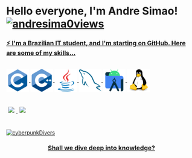 <h1 align="left" >Hello everyone, I'm Andre Simao!  
  <a href="https://www.linkedin.com/in/andre-simao-254692230/ "target="_blank">  
    <img src="https://komarev.com/ghpvc/?username=andresima0&label=Profile%20views" alt="andresima0views"/>
</h1> 

<h3>⚡ I'm a Brazilian IT student, and I'm starting on GitHub. Here are some of my skills...</h3>

<div>
<div style="display: inline_block"><br>
  <img align="center" alt="alms-c" width="60" src="https://raw.githubusercontent.com/devicons/devicon/master/icons/c/c-original.svg">
  <img align="center" alt="alms-mysql"  width="60" src="https://raw.githubusercontent.com/devicons/devicon/master/icons/cplusplus/cplusplus-original.svg">
  <img align="center" alt="alms-java" width="60" src="https://raw.githubusercontent.com/devicons/devicon/master/icons/java/java-original.svg">
  <img align="center" alt="alms-mysql" width="60" src="https://raw.githubusercontent.com/devicons/devicon/master/icons/mysql/mysql-original.svg">
  <img align="center" alt="alms-androidstudio" width="60" src="https://raw.githubusercontent.com/devicons/devicon/master/icons/androidstudio/androidstudio-original.svg">
  <img align="center" alt="alms-linux" width="60" src="https://raw.githubusercontent.com/devicons/devicon/master/icons/linux/linux-original.svg"> 
</div>
  
#
<div>
<a href="https://github.com/andresima0">
  <img height="180em" hspace= "5" src="https://github-readme-stats.vercel.app/api?username=andresima0&show_icons=true&theme=dark&include_all_commits=true&count_private=true"/>
  <img height="180" hspace= "5" src="https://github-readme-stats.vercel.app/api/top-langs/?username=andresima0&layout=compact&langs_count=16&theme=dark"/>
</div>

#
<div>
  <img align="center" alt="cyberpunkDivers" width="840" src="https://github.com/andresima0/andresima0/assets/111400782/400ed31b-0dd1-4ff1-8700-d754c48b3719">
</div>

<div text align="center">
  <h3> Shall we dive deep into knowledge?</h3>
</div>
